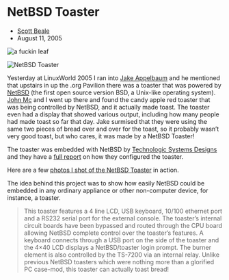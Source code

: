 # NetBSD Toaster

*   [Scott Beale](https://laughingsquid.com/author/scottbeale/ "Posts by Scott Beale")
*   <time class="ct-meta-element-date" datetime="2005-08-11T15:23:29-04:00">August 11, 2005</time>

![a fuckin leaf](https://codeberg.org/an0n7/NetBSD-toaster/raw/branch/main/toaster1.jpg)

<noscript>![NetBSD Toaster](https://laughingsquid.com/wp-content/uploads/2005/08/netbsd_toaster.jpg)</noscript>

Yesterday at LinuxWorld 2005 I ran into [Jake Appelbaum](https://twitter.com/ioerror) and he mentioned that upstairs in up the .org Pavilion there was a toaster that was powered by [NetBSD](http://www.netbsd.org/) (the first open source version BSD, a Unix-like operating system). [John Mc](http://www.flickr.com/photos/laughingsquid/33239116/in/set-738298/) and I went up there and found the candy apple red toaster that was being controlled by NetBSD, and it actually made toast. The toaster even had a display that showed various output, including how many people had made toast so far that day. Jake surmised that they were using the same two pieces of bread over and over for the toast, so it probably wasn’t very good toast, but who cares, it was made by a NetBSD Toaster!

The toaster was embedded with NetBSD by [Technologic Systems Designs](http://embeddedarm.com/) and they have a [full report](http://embeddedarm.com/news/netbsd_toaster.htm) on how they configured the toaster.

Here are a few [photos I shot of the NetBSD Toaster](http://www.flickr.com/photos/laughingsquid/sets/738459/) in action.

The idea behind this project was to show how easily NetBSD could be embedded in any ordinary appliance or other non-computer device, for instance, a toaster.

> This toaster features a 4 line LCD, USB keyboard, 10/100 ethernet port and a RS232 serial port for the external console. The toaster’s internal circuit boards have been bypassed and routed through the CPU board allowing NetBSD complete control over the toaster’s features. A keyboard connects through a USB port on the side of the toaster and the 4×40 LCD displays a NetBSD/toaster login prompt. The burner element is also controlled by the TS-7200 via an internal relay. Unlike previous NetBSD toasters which were nothing more than a glorified PC case-mod, this toaster can actually toast bread!

